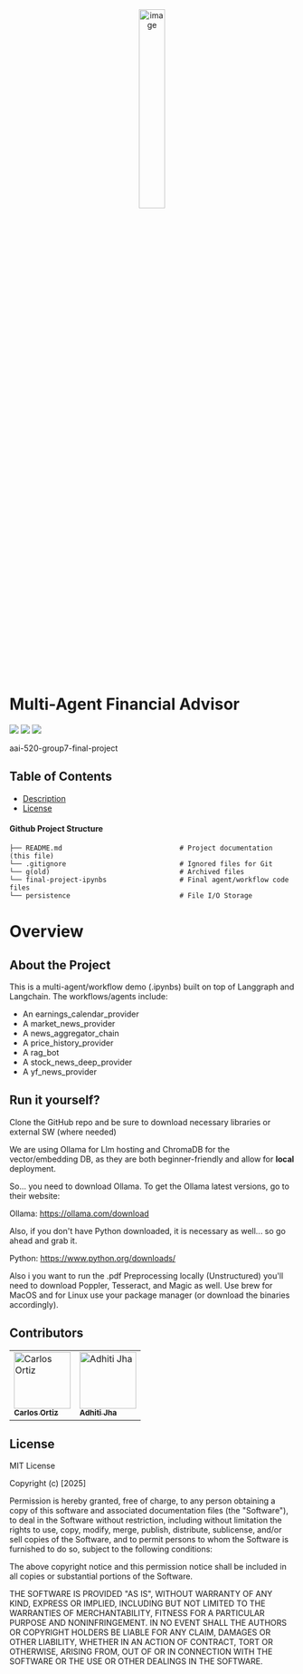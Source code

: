 <div align="center">
<img align="center" width="30%" alt="image" src="https://www.sandiego.edu/assets/global/images/logos/logo-usd.png">
</div>

# Multi-Agent Financial Advisor

![](https://img.shields.io/badge/license-MIT-green?style=for-the-badge)
![](https://img.shields.io/badge/MSAAI-NLP-blue?style=for-the-badge)
![](https://img.shields.io/badge/Python-3.11-blue?style=for-the-badge&logo=python)

aai-520-group7-final-project

## Table of Contents
- [Description](#Overview)
- [License](#license)

#### Github Project Structure

```
├── README.md                             # Project documentation (this file)
└── .gitignore                            # Ignored files for Git
└── g(old)                                # Archived files
└── final-project-ipynbs                  # Final agent/workflow code files
└── persistence                           # File I/O Storage

```

# Overview
## About the Project

This is a multi-agent/workflow demo (.ipynbs) built on top of Langgraph and Langchain. The workflows/agents include:
- An earnings_calendar_provider
- A market_news_provider
- A news_aggregator_chain
- A price_history_provider
- A rag_bot
- A stock_news_deep_provider
- A yf_news_provider

## Run it yourself?

Clone the GitHub repo and be sure to download necessary libraries or external SW (where needed)

We are using Ollama for Llm hosting and ChromaDB for the vector/embedding DB, as they are both beginner-friendly and
allow for <b>local</b> deployment.

So... you need to download Ollama. To get the Ollama latest versions, go to their website:

Ollama:
https://ollama.com/download

Also, if you don't have Python downloaded, it is necessary as well... so go ahead and grab it.

Python:
https://www.python.org/downloads/

Also i you want to run the .pdf Preprocessing locally (Unstructured) you'll need to download Poppler, Tesseract, and Magic as well. Use brew for MacOS and for Linux use your package manager (or download the binaries accordingly).

## Contributors
<table>
  <tr>
    <td>
        <a href="https://github.com/carlosOrtizM">
          <img src="https://github.com/carlosOrtizM.png" width="100" height="100" alt="Carlos Ortiz "/><br />
          <sub><b>Carlos Ortiz</b></sub>
        </a>
      </td>
      <td>
        <a href="https://github.com/aditithakur-569">
          <img src="https://github.com/aditithakur-569.png" width="100" height="100" alt="Adhiti Jha "/><br />
          <sub><b>Adhiti Jha</b></sub>
        </a>
      </td>
  </tr>
</table>

## License

MIT License

Copyright (c) [2025]

Permission is hereby granted, free of charge, to any person obtaining a copy
of this software and associated documentation files (the "Software"), to deal
in the Software without restriction, including without limitation the rights
to use, copy, modify, merge, publish, distribute, sublicense, and/or sell
copies of the Software, and to permit persons to whom the Software is
furnished to do so, subject to the following conditions:

The above copyright notice and this permission notice shall be included in all
copies or substantial portions of the Software.

THE SOFTWARE IS PROVIDED "AS IS", WITHOUT WARRANTY OF ANY KIND, EXPRESS OR
IMPLIED, INCLUDING BUT NOT LIMITED TO THE WARRANTIES OF MERCHANTABILITY,
FITNESS FOR A PARTICULAR PURPOSE AND NONINFRINGEMENT. IN NO EVENT SHALL THE
AUTHORS OR COPYRIGHT HOLDERS BE LIABLE FOR ANY CLAIM, DAMAGES OR OTHER
LIABILITY, WHETHER IN AN ACTION OF CONTRACT, TORT OR OTHERWISE, ARISING FROM,
OUT OF OR IN CONNECTION WITH THE SOFTWARE OR THE USE OR OTHER DEALINGS IN THE
SOFTWARE.
